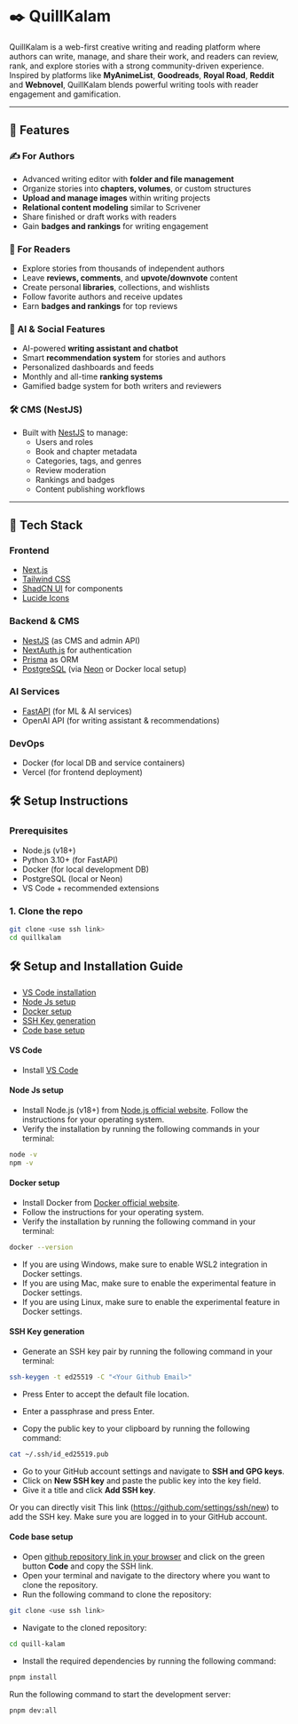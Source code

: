 # ✒️ QuillKalam

QuillKalam is a web-first creative writing and reading platform where authors can write, manage, and share their work, and readers can review, rank, and explore stories with a strong community-driven experience. Inspired by platforms like **MyAnimeList**, **Goodreads**, **Royal Road**, **Reddit** and **Webnovel**, QuillKalam blends powerful writing tools with reader engagement and gamification.

---

## 🚀 Features

### ✍️ For Authors

- Advanced writing editor with **folder and file management**
- Organize stories into **chapters, volumes**, or custom structures
- **Upload and manage images** within writing projects
- **Relational content modeling** similar to Scrivener
- Share finished or draft works with readers
- Gain **badges and rankings** for writing engagement

### 📖 For Readers

- Explore stories from thousands of independent authors
- Leave **reviews, comments**, and **upvote/downvote** content
- Create personal **libraries**, collections, and wishlists
- Follow favorite authors and receive updates
- Earn **badges and rankings** for top reviews

### 🧠 AI & Social Features

- AI-powered **writing assistant and chatbot**
- Smart **recommendation system** for stories and authors
- Personalized dashboards and feeds
- Monthly and all-time **ranking systems**
- Gamified badge system for both writers and reviewers

### 🛠️ CMS (NestJS)

- Built with [NestJS](https://nestjs.com/) to manage:
  - Users and roles
  - Book and chapter metadata
  - Categories, tags, and genres
  - Review moderation
  - Rankings and badges
  - Content publishing workflows

---

## 🧱 Tech Stack

### Frontend

- [Next.js](https://nextjs.org/)
- [Tailwind CSS](https://tailwindcss.com/)
- [ShadCN UI](https://ui.shadcn.com/) for components
- [Lucide Icons](https://lucide.dev/)

### Backend & CMS

- [NestJS](https://nestjs.com/) (as CMS and admin API)
- [NextAuth.js](https://next-auth.js.org/) for authentication
- [Prisma](https://www.prisma.io/) as ORM
- [PostgreSQL](https://www.postgresql.org/) (via [Neon](https://neon.tech) or Docker local setup)

### AI Services

- [FastAPI](https://fastapi.tiangolo.com/) (for ML & AI services)
- OpenAI API (for writing assistant & recommendations)

### DevOps

- Docker (for local DB and service containers)
- Vercel (for frontend deployment)

## 🛠️ Setup Instructions

### Prerequisites

- Node.js (v18+)
- Python 3.10+ (for FastAPI)
- Docker (for local development DB)
- PostgreSQL (local or Neon)
- VS Code + recommended extensions

### 1. Clone the repo

```bash
git clone <use ssh link>
cd quillkalam
```

## 🛠️ Setup and Installation Guide

- [VS Code installation](#vs-code)
- [Node Js setup](#node-js-setup)
- [Docker setup](#docker-setup)
- [SSH Key generation](#ssh-key-generation)
- [Code base setup](#code-base-setup)

#### VS Code

- Install [VS Code](https://code.visualstudio.com/)

#### **Node Js setup**

- Install Node.js (v18+) from [Node.js official website](https://nodejs.org/en/download/). Follow the instructions for your operating system.
- Verify the installation by running the following commands in your terminal:

```bash
node -v
npm -v
```

#### **Docker setup**

- Install Docker from [Docker official website](https://www.docker.com/get-started).
- Follow the instructions for your operating system.
- Verify the installation by running the following command in your terminal:

```bash
docker --version
```

- If you are using Windows, make sure to enable WSL2 integration in Docker settings.
- If you are using Mac, make sure to enable the experimental feature in Docker settings.
- If you are using Linux, make sure to enable the experimental feature in Docker settings.

#### **SSH Key generation**

- Generate an SSH key pair by running the following command in your terminal:

```bash
ssh-keygen -t ed25519 -C "<Your Github Email>"
```

- Press Enter to accept the default file location.
- Enter a passphrase and press Enter.

- Copy the public key to your clipboard by running the following command:

```bash
cat ~/.ssh/id_ed25519.pub
```

- Go to your GitHub account settings and navigate to **SSH and GPG keys**.
- Click on **New SSH key** and paste the public key into the key field.
- Give it a title and click **Add SSH key**.

Or you can directly visit This link (https://github.com/settings/ssh/new) to add the SSH key. Make sure you are logged in to your GitHub account.

#### **Code base setup**

- Open [github repository link in your browser](https://github.com/QuillKalam/quill-kalam) and click on the green button **Code** and copy the SSH link.
- Open your terminal and navigate to the directory where you want to clone the repository.
- Run the following command to clone the repository:

```bash
git clone <use ssh link>
```

- Navigate to the cloned repository:

```bash
cd quill-kalam
```

- Install the required dependencies by running the following command:

```bash
pnpm install
```

Run the following command to start the development server:

```bash
pnpm dev:all
```
